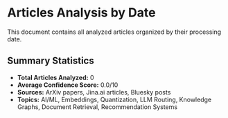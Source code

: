 # Articles Analysis by Date

This document contains all analyzed articles organized by their processing date.

## Summary Statistics
- **Total Articles Analyzed:** 0
- **Average Confidence Score:** 0.0/10
- **Sources:** ArXiv papers, Jina.ai articles, Bluesky posts
- **Topics:** AI/ML, Embeddings, Quantization, LLM Routing, Knowledge Graphs, Document Retrieval, Recommendation Systems
